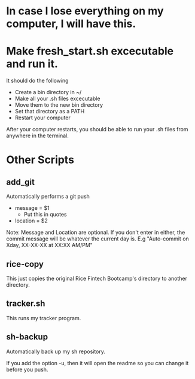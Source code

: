 # In case I lose everything on my computer, I will have this.
# Make fresh_start.sh excecutable and run it.
It should do the following
* Create a bin directory in ~/
* Make all your .sh files excecutable
* Move them to the new bin directory
* Set that directory as a PATH
* Restart your computer

After your computer restarts, you should be able to run your .sh files from anywhere in the terminal.

# Other Scripts 

## add_git
Automatically performs a git push
* message = $1
  * Put this in quotes
* location = $2

Note: Message and Location are optional. If you don't enter in either, the commit message will be whatever the current day is.
E.g "Auto-commit on Xday, XX-XX-XX at XX:XX AM/PM"

## rice-copy
This just copies the original Rice Fintech Bootcamp's directory to another directory.

## tracker.sh
This runs my tracker program.

## sh-backup

Automatically back up my sh repository.

If you add the option -u, then it will open the readme so you can change it before you push.
